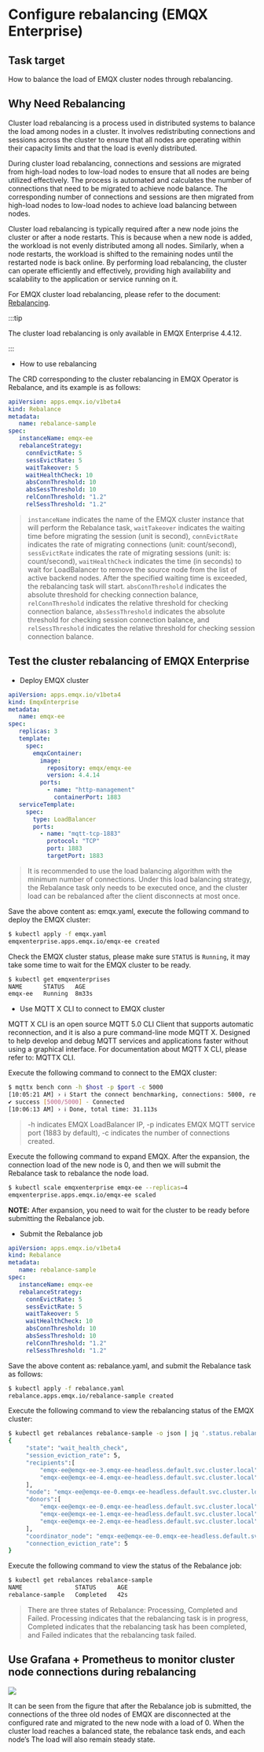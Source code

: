 # Configure rebalancing (EMQX Enterprise)

## Task target

How to balance the load of EMQX cluster nodes through rebalancing.

## Why Need Rebalancing

Cluster load rebalancing is a process used in distributed systems to balance the load among nodes in a cluster. It involves redistributing connections and sessions across the cluster to ensure that all nodes are operating within their capacity limits and that the load is evenly distributed.

During cluster load rebalancing, connections and sessions are migrated from high-load nodes to low-load nodes to ensure that all nodes are being utilized effectively. The process is automated and calculates the number of connections that need to be migrated to achieve node balance. The corresponding number of connections and sessions are then migrated from high-load nodes to low-load nodes to achieve load balancing between nodes.

Cluster load rebalancing is typically required after a new node joins the cluster or after a node restarts. This is because when a new node is added, the workload is not evenly distributed among all nodes. Similarly, when a node restarts, the workload is shifted to the remaining nodes until the restarted node is back online. By performing load rebalancing, the cluster can operate efficiently and effectively, providing high availability and scalability to the application or service running on it. 

For EMQX cluster load rebalancing, please refer to the document: [Rebalancing](https://docs.emqx.com/en/enterprise/v4.4/advanced/rebalancing.html#rebalancing).

:::tip

The cluster load rebalancing is only available in EMQX Enterprise 4.4.12.

:::

- How to use rebalancing

The CRD corresponding to the cluster rebalancing in EMQX Operator is Rebalance, and its example is as follows:

```yaml
apiVersion: apps.emqx.io/v1beta4
kind: Rebalance
metadata:
   name: rebalance-sample
spec:
   instanceName: emqx-ee
   rebalanceStrategy:
     connEvictRate: 5
     sessEvictRate: 5
     waitTakeover: 5
     waitHealthCheck: 10
     absConnThreshold: 10
     absSessThreshold: 10
     relConnThreshold: "1.2"
     relSessThreshold: "1.2"
```

> `instanceName` indicates the name of the EMQX cluster instance that will perform the Rebalance task, `waitTakeover` indicates the waiting time before migrating the session (unit is second), `connEvictRate` indicates the rate of migrating connections (unit: count/second), `sessEvictRate` indicates the rate of migrating sessions (unit: is: count/second), `waitHealthCheck` indicates the time (in seconds) to wait for LoadBalancer to remove the source node from the list of active backend nodes. After the specified waiting time is exceeded, the rebalancing task will start. `absConnThreshold` indicates the absolute threshold for checking connection balance, `relConnThreshold` indicates the relative threshold for checking connection balance, `absSessThreshold` indicates the absolute threshold for checking session connection balance, and `relSessThreshold` indicates the relative threshold for checking session connection balance.

## Test the cluster rebalancing of EMQX Enterprise

- Deploy EMQX cluster

```yaml
apiVersion: apps.emqx.io/v1beta4
kind: EmqxEnterprise
metadata:
   name: emqx-ee
spec:
   replicas: 3
   template:
     spec:
       emqxContainer:
         image:
           repository: emqx/emqx-ee
           version: 4.4.14
         ports:
           - name: "http-management"
             containerPort: 1883
   serviceTemplate:
     spec:
       type: LoadBalancer
       ports:
         - name: "mqtt-tcp-1883"
           protocol: "TCP"
           port: 1883
           targetPort: 1883
```

> It is recommended to use the load balancing algorithm with the minimum number of connections. Under this load balancing strategy, the Rebalance task only needs to be executed once, and the cluster load can be rebalanced after the client disconnects at most once.

Save the above content as: emqx.yaml, execute the following command to deploy the EMQX cluster:

```bash
$ kubectl apply -f emqx.yaml
emqxenterprise.apps.emqx.io/emqx-ee created
```

Check the EMQX cluster status, please make sure `STATUS` is `Running`, it may take some time to wait for the EMQX cluster to be ready.

```bash
$ kubectl get emqxenterprises
NAME      STATUS   AGE
emqx-ee   Running  8m33s
```

- Use MQTT X CLI to connect to EMQX cluster

MQTT X CLI is an open source MQTT 5.0 CLI Client that supports automatic reconnection, and it is also a pure command-line mode MQTT X. Designed to help develop and debug MQTT services and applications faster without using a graphical interface. For documentation about MQTT X CLI, please refer to: MQTTX CLI.

Execute the following command to connect to the EMQX cluster:

```bash
$ mqttx bench conn -h $host -p $port -c 5000
[10:05:21 AM] › ℹ Start the connect benchmarking, connections: 5000, req interval: 10ms
✔ success [5000/5000] - Connected
[10:06:13 AM] › ℹ Done, total time: 31.113s
```

> -h indicates EMQX LoadBalancer IP, -p indicates EMQX MQTT service port (1883 by default), -c indicates the number of connections created.

Execute the following command to expand EMQX. After the expansion, the connection load of the new node is 0, and then we will submit the Rebalance task to rebalance the node load.

```bash
$ kubectl scale emqxenterprise emqx-ee --replicas=4
emqxenterprise.apps.emqx.io/emqx-ee scaled
```

**NOTE:** After expansion, you need to wait for the cluster to be ready before submitting the Rebalance job.

- Submit the Rebalance job

```yaml
apiVersion: apps.emqx.io/v1beta4
kind: Rebalance
metadata:
   name: rebalance-sample
spec:
   instanceName: emqx-ee
   rebalanceStrategy:
     connEvictRate: 5
     sessEvictRate: 5
     waitTakeover: 5
     waitHealthCheck: 10
     absConnThreshold: 10
     absSessThreshold: 10
     relConnThreshold: "1.2"
     relSessThreshold: "1.2"
```

Save the above content as: rebalance.yaml, and submit the Rebalance task as follows:

```bash
$ kubectl apply -f rebalance.yaml
rebalance.apps.emqx.io/rebalance-sample created
```

Execute the following command to view the rebalancing status of the EMQX cluster:

```bash
$ kubectl get rebalances rebalance-sample -o json | jq '.status.rebalances'
{
     "state": "wait_health_check",
     "session_eviction_rate": 5,
     "recipients":[
         "emqx-ee@emqx-ee-3.emqx-ee-headless.default.svc.cluster.local",
         "emqx-ee@emqx-ee-4.emqx-ee-headless.default.svc.cluster.local"
     ],
     "node": "emqx-ee@emqx-ee-0.emqx-ee-headless.default.svc.cluster.local",
     "donors":[
         "emqx-ee@emqx-ee-0.emqx-ee-headless.default.svc.cluster.local",
         "emqx-ee@emqx-ee-1.emqx-ee-headless.default.svc.cluster.local",
         "emqx-ee@emqx-ee-2.emqx-ee-headless.default.svc.cluster.local"
     ],
     "coordinator_node": "emqx-ee@emqx-ee-0.emqx-ee-headless.default.svc.cluster.local",
     "connection_eviction_rate": 5
}
```

Execute the following command to view the status of the Rebalance job:

```bash
$ kubectl get rebalances rebalance-sample
NAME               STATUS      AGE
rebalance-sample   Completed   42s
```

> There are three states of Rebalance: Processing, Completed and Failed. Processing indicates that the rebalancing task is in progress, Completed indicates that the rebalancing task has been completed, and Failed indicates that the rebalancing task failed.

## Use Grafana + Prometheus to monitor cluster node connections during rebalancing

![](./assets/configure-emqx-rebalance/rebalance.png)

It can be seen from the figure that after the Rebalance job is submitted, the connections of the three old nodes of EMQX are disconnected at the configured rate and migrated to the new node with a load of 0. When the cluster load reaches a balanced state, the rebalance task ends, and each node’s The load will also remain steady state.